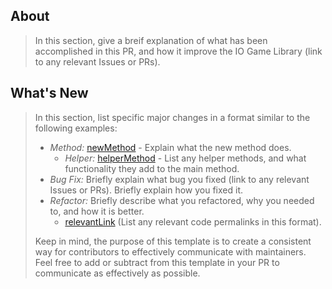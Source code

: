## About

> In this section, give a breif explanation of what has been accomplished in this PR, and how it improve the IO Game Library (link to any relevant Issues or PRs).

## What's New

> In this section, list specific major changes in a format similar to the following examples:
>
> - _Method:_ [newMethod](https://docs.github.com/en/free-pro-team@latest/github/managing-files-in-a-repository/getting-permanent-links-to-files#creating-a-permanent-link-to-a-code-snippet) - Explain what the new method does.
>   - _Helper:_ [helperMethod](https://docs.github.com/en/free-pro-team@latest/github/managing-files-in-a-repository/getting-permanent-links-to-files#creating-a-permanent-link-to-a-code-snippet) - List any helper methods, and what functionality they add to the main method.
> - _Bug Fix:_ Briefly explain what bug you fixed (link to any relevant Issues or PRs). Briefly explain how you fixed it.
> - _Refactor:_ Briefly describe what you refactored, why you needed to, and how it is better.
>   - [relevantLink](https://docs.github.com/en/free-pro-team@latest/github/managing-files-in-a-repository/getting-permanent-links-to-files#creating-a-permanent-link-to-a-code-snippet) (List any relevant code permalinks in this format).
>
> Keep in mind, the purpose of this template is to create a consistent way for contributors to effectively communicate with maintainers. Feel free to add or subtract from this template in your PR to communicate as effectively as possible.
